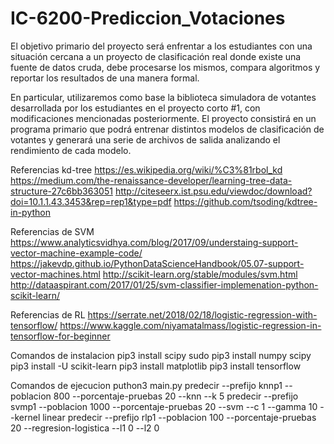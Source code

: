 # IC-6200-Prediccion_Votaciones
El objetivo primario del proyecto será enfrentar a los estudiantes con una situación cercana a un proyecto de clasificación real donde existe una fuente de datos cruda, debe procesarse los mismos, compara algoritmos y reportar los resultados de una manera formal.

En particular, utilizaremos como base la biblioteca simuladora de votantes desarrollada por los estudiantes en el proyecto corto #1, con modificaciones mencionadas posteriormente. El proyecto consistirá en un programa primario que podrá entrenar distintos modelos de clasificación de votantes y generará una serie de archivos de salida analizando el rendimiento de cada modelo.


Referencias kd-tree
https://es.wikipedia.org/wiki/%C3%81rbol_kd
https://medium.com/the-renaissance-developer/learning-tree-data-structure-27c6bb363051
http://citeseerx.ist.psu.edu/viewdoc/download?doi=10.1.1.43.3453&rep=rep1&type=pdf
https://github.com/tsoding/kdtree-in-python


Referencias de SVM
https://www.analyticsvidhya.com/blog/2017/09/understaing-support-vector-machine-example-code/
https://jakevdp.github.io/PythonDataScienceHandbook/05.07-support-vector-machines.html
http://scikit-learn.org/stable/modules/svm.html
http://dataaspirant.com/2017/01/25/svm-classifier-implemenation-python-scikit-learn/


Referencias de RL
https://serrate.net/2018/02/18/logistic-regression-with-tensorflow/
https://www.kaggle.com/niyamatalmass/logistic-regression-in-tensorflow-for-beginner

Comandos de instalacion
pip3 install scipy
sudo pip3 install numpy scipy
pip3 install -U scikit-learn
pip3 install matplotlib
pip3 install tensorflow

Comandos de ejecucion
puthon3 main.py
predecir --prefijo knnp1 --poblacion 800 --porcentaje-pruebas 20 --knn --k 5
predecir --prefijo svmp1 --poblacion 1000 --porcentaje-pruebas 20 --svm --c 1 --gamma 10 --kernel linear
predecir --prefijo rlp1 --poblacion 100 --porcentaje-pruebas 20 --regresion-logistica --l1 0 --l2 0


